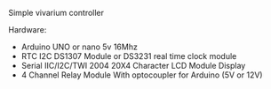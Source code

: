 Simple vivarium controller

Hardware:

* Arduino UNO or nano 5v 16Mhz
* RTC I2C DS1307 Module or DS3231 real time clock module 
* Serial IIC/I2C/TWI 2004 20X4 Character LCD Module Display 
* 4 Channel Relay Module With optocoupler for Arduino (5V or 12V) 
